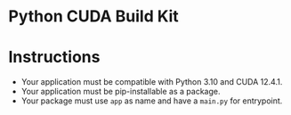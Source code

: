 # Python CUDA Build Kit

# Instructions

- Your application must be compatible with Python 3.10 and CUDA 12.4.1.
- Your application must be pip-installable as a package.
- Your package must use `app` as name and have a `main.py` for entrypoint.